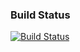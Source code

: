 ### Build Status
[![Build Status](https://dev.azure.com/xamarin/public/_apis/build/status/xamarin/Xamarin.PropertyEditing/Xamarin.PropertyEditing%20(Public)?branchName=main)](https://dev.azure.com/xamarin/public/_build/latest?definitionId=51&branchName=main)
